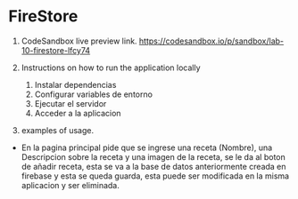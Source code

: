 # FireStore


1. CodeSandbox live preview link.
https://codesandbox.io/p/sandbox/lab-10-firestore-lfcy74


2. Instructions on how to run the application locally 
   1. Instalar dependencias
   2. Configurar variables de entorno
   3. Ejecutar el servidor 
   4. Acceder a la aplicacion


3. examples of usage.
 - En la pagina principal pide que se ingrese una receta (Nombre), una Descripcion sobre la receta y una imagen de la receta, se le da al boton de añadir receta,
esta se va a la base de datos anteriormente creada en firebase y esta se queda guarda, esta puede ser modificada en la misma aplicacion y ser eliminada. 


